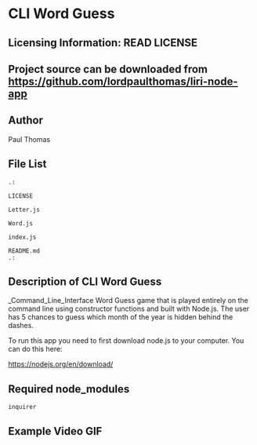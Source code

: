# CLI Word Guess

Licensing Information: READ LICENSE
---
Project source can be downloaded from https://github.com/lordpaulthomas/liri-node-app
----
Author
-----------
Paul Thomas

File List
---------
```
.:

LICENSE

Letter.js

Word.js

index.js

README.md
.:
```

Description of CLI Word Guess
------------------------------
_Command_Line_Interface Word Guess game that is played entirely on the command line using constructor functions and built with Node.js.  The user has 5 chances to guess which month of the year is hidden behind the dashes.

To run this app you need to first download node.js to your computer.  You can do this here: 

https://nodejs.org/en/download/

Required node_modules
---------------------


``` inquirer ```


Example Video GIF
----------------------

